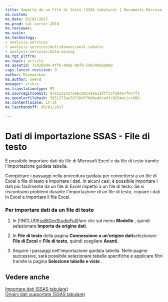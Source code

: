 ```yaml
---
title: Importa da un File di testo (SSAS tabulare) | Documenti Microsoft
ms.custom: 
ms.date: 03/01/2017
ms.prod: sql-server-2016
ms.reviewer: 
ms.suite: 
ms.technology:
- analysis-services
- analysis-services/multidimensional-tabular
- analysis-services/data-mining
ms.tgt_pltfrm: 
ms.topic: article
ms.assetid: 7c426b04-4ff6-49ab-8bfd-54074d6ae99d
caps.latest.revision: 9
author: Minewiskan
ms.author: owend
manager: erikre
ms.translationtype: MT
ms.sourcegitcommit: 876522142756bca05416a1afff3cf10467f4c7f1
ms.openlocfilehash: 5851273ae7871bbf7b00e48cedfc9354ac1cc888
ms.contentlocale: it-it
ms.lasthandoff: 09/01/2017

---
```

# <a name="ssas-import-data---text-file"></a>Dati di importazione SSAS - File di testo
  È possibile importare dati da file di Microsoft Excel e da file di testo tramite l'Importazione guidata tabella.  
  
 Completare i passaggi nella procedura guidata per connettersi a un file di Excel o file di testo e importare i dati. In alcuni casi, è possibile importare i dati più facilmente da un file di Excel rispetto a un file di testo. Se si riscontrano problemi durante l'importazione di un file di testo, copiare i dati in Excel e importare il file Excel.  
  
### <a name="to-import-data-from-a-text-file"></a>Per importare dati da un file di testo  
  
1.  In [!INCLUDE[ssBIDevStudioFull](../../includes/ssbidevstudiofull-md.md)]fare clic sul menu **Modello** , quindi selezionare **Importa da origine dati**.  
  
2.  In **File di testo** della pagina **Connessione a un'origine dati**selezionare **File di Excel** o **File di testo**, quindi scegliere **Avanti**.  
  
3.  Seguire i passaggi nell'Importazione guidata tabella. Nelle pagine successive, sarà possibile selezionare tabelle specifiche e applicare filtri tramite la pagina **Selezione tabelle e viste** .  
  
## <a name="see-also"></a>Vedere anche  
 [Importare dati &#40;SSAS tabulare&#41;](http://msdn.microsoft.com/library/6617b2a2-9f69-433e-89e0-4c5dc92982cf)   
 [Origini dati supportate &#40;SSAS tabulare&#41;](../../analysis-services/tabular-models/data-sources-supported-ssas-tabular.md)  
  
  
